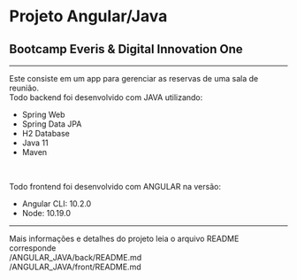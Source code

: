 # Projeto Angular/Java

## Bootcamp Everis & Digital Innovation One
<hr>

Este consiste em um app para gerenciar as reservas de uma sala de reunião.<br>
Todo backend foi desenvolvido com JAVA utilizando: <br> 
* Spring Web
* Spring Data JPA
* H2 Database
* Java 11
* Maven
<br>

Todo frontend foi desenvolvido com ANGULAR na versão: <br> 

* Angular CLI: 10.2.0
* Node: 10.19.0

<hr>
Mais informações e detalhes do projeto leia o arquivo README corresponde<br> 
/ANGULAR_JAVA/back/README.md<br>
/ANGULAR_JAVA/front/README.md
